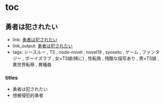 # toc

## 勇者は犯されたい

- link: [勇者は犯されたい](%E5%8B%87%E8%80%85%E3%81%AF%E7%8A%AF%E3%81%95%E3%82%8C%E3%81%9F%E3%81%84/)
- link_output: [勇者は犯されたい](../h_out/%E5%8B%87%E8%80%85%E3%81%AF%E7%8A%AF%E3%81%95%E3%82%8C%E3%81%9F%E3%81%84/)
- tags: シースルー , TS , node-novel , novel18 , syosetu , ゲーム , ファンタジー , ボーイズラブ , 女×TS娘(稀に) , 性転換 , 残酷な描写あり , 男×TS娘 , 異世界転移 , 異種姦

### titles

- 勇者は犯されたい
- 想被侵犯的勇者
